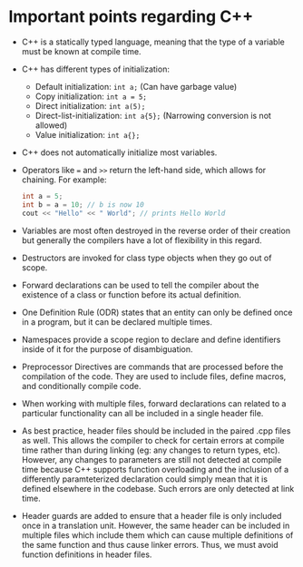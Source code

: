 # Important points regarding C++

- C++ is a statically typed language, meaning that the type of a variable must be known at compile time.

- C++ has different types of initialization:
  - Default initialization: `int a;` (Can have garbage value)
  - Copy initialization: `int a = 5;`
  - Direct initialization: `int a(5);`
  - Direct-list-initialization: `int a{5};`  (Narrowing conversion is not allowed)
  - Value initialization: `int a{};`

- C++ does not automatically initialize most variables.

- Operators like `=` and `>>` return the left-hand side, which allows for chaining. For example:
  ```cpp
  int a = 5;
  int b = a = 10; // b is now 10
  cout << "Hello" << " World"; // prints Hello World
  ```

- Variables are most often destroyed in the reverse order of their creation but generally the compilers have a lot of flexibility in this regard.

- Destructors are invoked for class type objects when they go out of scope.

- Forward declarations can be used to tell the compiler about the existence of a class or function before its actual definition.

- One Definition Rule (ODR) states that an entity can only be defined once in a program, but it can be declared multiple times.

- Namespaces provide a scope region to declare and define identifiers inside of it for the purpose of disambiguation.

- Preprocessor Directives are commands that are processed before the compilation of the code. They are used to include files, define macros, and conditionally compile code.

- When working with multiple files, forward declarations can related to a particular functionality can all be included in a single header file.

- As best practice, header files should be included in the paired .cpp files as well. This allows the compiler to check for certain errors at compile time rather than during linking (eg: any changes to return types, etc). However, any changes to parameters are still not detected at compile time because C++ supports function overloading and the inclusion of a differently paramteterized declaration could simply mean that it is defined elsewhere in the codebase. Such errors are only detected at link time.

- Header guards are added to ensure that a header file is only included once in a translation unit. However, the same header can be included in multiple files which include them which can cause multiple definitions of the same function and thus cause linker errors. Thus, we must avoid function definitions in header files. 
